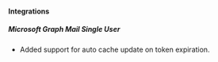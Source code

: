 
#### Integrations
##### Microsoft Graph Mail Single User
- Added support for auto cache update on token expiration.
